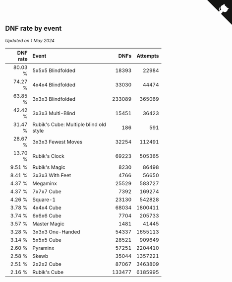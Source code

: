 ## DNF rate by event

*Updated on  1 May 2024*

| DNF rate | Event | DNFs | Attempts |
| ---: | :--- | ---: | ---: |
| 80.03 % | 5x5x5 Blindfolded | 18393 | 22984 |
| 74.27 % | 4x4x4 Blindfolded | 33030 | 44474 |
| 63.85 % | 3x3x3 Blindfolded | 233089 | 365069 |
| 42.42 % | 3x3x3 Multi-Blind | 15451 | 36423 |
| 31.47 % | Rubik's Cube: Multiple blind old style | 186 | 591 |
| 28.67 % | 3x3x3 Fewest Moves | 32254 | 112491 |
| 13.70 % | Rubik's Clock | 69223 | 505365 |
| 9.51 % | Rubik's Magic | 8230 | 86498 |
| 8.41 % | 3x3x3 With Feet | 4766 | 56650 |
| 4.37 % | Megaminx | 25529 | 583727 |
| 4.37 % | 7x7x7 Cube | 7392 | 169274 |
| 4.26 % | Square-1 | 23130 | 542828 |
| 3.78 % | 4x4x4 Cube | 68034 | 1800411 |
| 3.74 % | 6x6x6 Cube | 7704 | 205733 |
| 3.57 % | Master Magic | 1481 | 41445 |
| 3.28 % | 3x3x3 One-Handed | 54337 | 1655113 |
| 3.14 % | 5x5x5 Cube | 28521 | 909649 |
| 2.60 % | Pyraminx | 57251 | 2204410 |
| 2.58 % | Skewb | 35044 | 1357221 |
| 2.51 % | 2x2x2 Cube | 87067 | 3463809 |
| 2.16 % | Rubik's Cube | 133477 | 6185995 |


<a href="https://github.com/jonatanklosko/wca_statistics" class="github-corner" aria-label="View source on Github"><svg width="80" height="80" viewBox="0 0 250 250" style="fill:#151513; color:#fff; position: absolute; top: 0; border: 0; right: 0;" aria-hidden="true"><path d="M0,0 L115,115 L130,115 L142,142 L250,250 L250,0 Z"></path><path d="M128.3,109.0 C113.8,99.7 119.0,89.6 119.0,89.6 C122.0,82.7 120.5,78.6 120.5,78.6 C119.2,72.0 123.4,76.3 123.4,76.3 C127.3,80.9 125.5,87.3 125.5,87.3 C122.9,97.6 130.6,101.9 134.4,103.2" fill="currentColor" style="transform-origin: 130px 106px;" class="octo-arm"></path><path d="M115.0,115.0 C114.9,115.1 118.7,116.5 119.8,115.4 L133.7,101.6 C136.9,99.2 139.9,98.4 142.2,98.6 C133.8,88.0 127.5,74.4 143.8,58.0 C148.5,53.4 154.0,51.2 159.7,51.0 C160.3,49.4 163.2,43.6 171.4,40.1 C171.4,40.1 176.1,42.5 178.8,56.2 C183.1,58.6 187.2,61.8 190.9,65.4 C194.5,69.0 197.7,73.2 200.1,77.6 C213.8,80.2 216.3,84.9 216.3,84.9 C212.7,93.1 206.9,96.0 205.4,96.6 C205.1,102.4 203.0,107.8 198.3,112.5 C181.9,128.9 168.3,122.5 157.7,114.1 C157.9,116.9 156.7,120.9 152.7,124.9 L141.0,136.5 C139.8,137.7 141.6,141.9 141.8,141.8 Z" fill="currentColor" class="octo-body"></path></svg></a><style>.github-corner:hover .octo-arm{animation:octocat-wave 560ms ease-in-out}@keyframes octocat-wave{0%,100%{transform:rotate(0)}20%,60%{transform:rotate(-25deg)}40%,80%{transform:rotate(10deg)}}@media (max-width:500px){.github-corner:hover .octo-arm{animation:none}.github-corner .octo-arm{animation:octocat-wave 560ms ease-in-out}}</style>
